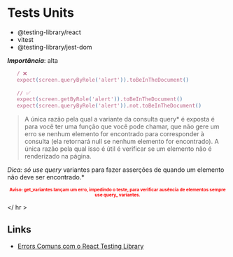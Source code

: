 # Tests Units

- @testing-library/react
- vitest
- @testing-library/jest-dom

**_Importância_**: alta

````javascript
   / ❌
   expect(screen.queryByRole('alert')).toBeInTheDocument()
    
   // ✅
   expect(screen.getByRole('alert')).toBeInTheDocument()
   expect(screen.queryByRole('alert')).not.toBeInTheDocument()
````

> A única razão pela qual a variante da consulta query* é exposta é
> para você ter uma função que você pode chamar, que não gere um erro
> se nenhum elemento for encontrado para corresponder à consulta (ela
> retornará null se nenhum elemento for encontrado). A única razão pela
> qual isso é útil é verificar se um elemento não é renderizado na
> página.

_Dica: só use query_ variantes para fazer asserções de quando um elemento não deve ser encontrado.*

<p style="color: red; font-weight: bold; font-size: 10px; text-align: center;">
Aviso: get_variantes lançam um erro, impedindo o teste, para verificar ausência de elementos sempre use query_ variantes.
</p>

</ hr >

## Links

- [Errors Comuns com o React Testing Library](https://willianjusten.com.br/erros-comuns-com-o-react-testing-library)
